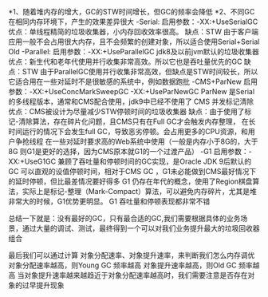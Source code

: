  *1、随着堆内存的增大，GC的STW时间增长，但GC的频率会降低
 *2、不同GC在相同内存环境下，产生的效果差异很大
-Serial:
启用参数：-XX:+UseSerialGC
优点：单线程精简的垃圾收集器，小内存回收效率很高。
缺点：STW
由于客户端应用一般不会占用很大内存，且不会频繁的创建对象，所以适合使用Serial+Serial Old
-Parallel:
启用参数：-XX:+UseParallelGC
jdk8及以前jvm默认的垃圾收集器
优点：新生代和老年代使用并行收集非常高效。所以它也是吞吐量优先的GC
缺点：STW
由于ParallelGC使用并行收集非常高效，但缺点是STW时间较长，所以它适合用在一些对延时不是很敏感的系统中，例如数据跑批
-CMS+ParNew
启用参数：-XX:+UseConcMarkSweepGC -XX:+UseParNewGC
ParNew 是Serial的多线程版本，通常和CMS配合使用，jdk9中已经不使用了
CMS 并发标记清除
优点：CMS被设计为尽量减少STW停顿时间的垃圾收集器
缺点：由于使用了标记-清除算法，存在碎片化问题，且CMS只有在Full GC才会触发内存整理，
      在长时间运行的情况下会发生full GC，导致恶劣停顿。会占用更多的CPU资源，和用户争抢线程
在一些对延时要求高的Web系统中使用（一般是内存小于8G的，大于8G 则G1是更好的选择，因为CMS原本就G1的一个过渡产品）
-G1
启用参数：-XX:+UseG1GC
兼顾了吞吐量和停顿时间的GC实现，是Oracle JDK 9后默认的GC
可以直观的设值停顿时间，相对于CMS GC ，G1未必能做到CMS最好情况下的延时停顿，但比最差情况要好得多
G1 仍存在年代的概念，使用了Region棋盘算法，实际上是标记-整理（Mark-Compact）算法，可以避免内存碎片，尤其是堆非常大的时候，G1优势更明显。
G1 吞吐量和停顿表现都非常不错

总结一下就是：没有最好的GC，只有最合适的GC,我们需要根据具体的业务场景，通过大量的调试、测试，最终得到一个可以对我们业务提升最大的垃圾回收器组合

最后我们可以通过计算 对象分配速率、对象提升速率，来判断我们怎么内存调优
对象分配速率越高，则Young GC 频率越高
对象提升速率越高，则Old GC 频率越高
当对象提升速率越来越趋近于对象分配速率越高时，我们需要注意是否存在对象的过早提升现象
